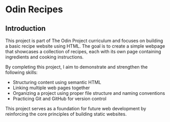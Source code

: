 # Odin Recipes

## Introduction

This project is part of The Odin Project curriculum and focuses on building a basic recipe website using HTML. The goal is to create a simple webpage that showcases a collection of recipes, each with its own page containing ingredients and cooking instructions.

By completing this project, I aim to demonstrate and strengthen the following skills:

- Structuring content using semantic HTML
- Linking multiple web pages together
- Organizing a project using proper file structure and naming conventions
- Practicing Git and GitHub for version control

This project serves as a foundation for future web development by reinforcing the core principles of building static websites.

